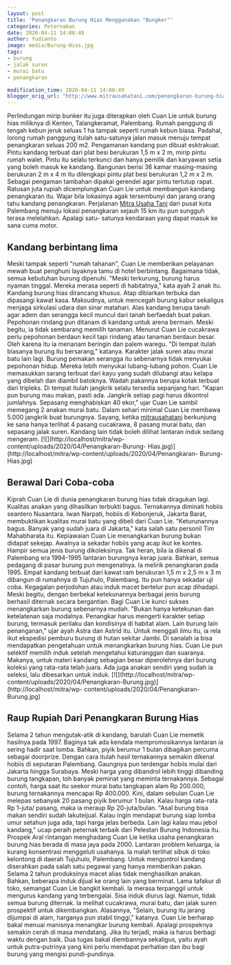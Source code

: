 ```yaml
---
layout: post
title: 'Penangkaran Burung Hias Menggunakan "Bungker"'
categories: Peternakan
date: 2020-04-11 14:08:49
author: Yudianto
image: media/Burung-Hias.jpg
tags:
- burung
- jalak suren
- murai batu
- penangkaran

modification_time: 2020-04-11 14:08:49
blogger_orig_url: "http://www.mitrausahatani.com/penangkaran-burung-hias-menggunakan.html"
---
```


Perlindungan mirip bunker itu juga diterapkan oleh Cuan Lie untuk burung hias
miliknya di Kenten, Talangkeramat, Palembang. Rumah panggung di tengah kebun
jeruk seluas 1 ha tampak seperti rumah kebun biasa. Padahal, lorong rumah
panggung itulah satu-satunya jalan masuk menuju tempat penangkaran seluas 200
m2. Pengamanan kandang pun dibuat esktrakuat. Pintu kandang terbuat dari plat
besi berukuran 1,5 m x 2 m, mirip pintu rumah walet. Pintu itu selalu terkunci
dan hanya pemilik dan karyawan setia yang boleh masuk ke kandang. Bangunan
berisi 36 kamar masing-masing berukuran 2 m x 4 m itu dilengkapi pintu plat
besi berukuran 1,2 m x 2 m. Sebagai pengaman tambahan dipakai gerendel agar
pintu tertutup rapat. Ratusan juta rupiah dicemplungkan Cuan Lie untuk
membangun kandang penangkaran itu. Wajar bila lokasinya agak tersembunyi dan
jarang orang tahu kandang penangkaran. Perjalanan [Mitra Usaha
Tani](https://www.mitrausahatani.com) dari pusat kota Palembang menuju lokasi
penangkaran sejauh 15 km itu pun sungguh terasa melelahkan. Apalagi satu-
satunya kendaraan yang dapat masuk ke sana cuma motor.

## Kandang berbintang lima

Meski tampak seperti "rumah tahanan", Cuan Lie memberikan pelayanan mewah buat
penghuni layaknya tamu di hotel berbintang. Bagaimana tidak, semua kebutuhan
burung dipenuhi. "Meski terkurung, burung harus nyaman tinggal. Mereka merasa
seperti di habitatnya," kata ayah 2 anak itu. Kandang burung hias dirancang
khusus. Atap dibiarkan terbuka dan dipasangi kawat kasa. Maksudnya, untuk
mencegah burung kabur sekaligus menjaga sirkulasi udara dan sinar matahari.
Alas kandang berupa tanah agar adem dan serangga kecil muncul dari tanah
berfaedah buat pakan. Pepohonan rindang pun ditanam di kandang untuk arena
bermain. Meski begitu, ia tidak sembarang memilih tanaman. Menurut Cuan Lie
cucakrawa perlu pepohonan berdaun kecil tapi rindang atau tanaman berdaun
besar. Oleh karena itu ia menanam beringin dan palem waregu. "Di tempat itulah
biasanya burung itu bersarang," katanya. Karakter jalak suren atau murai batu
lain lagi. Burung pemakan serangga itu sebenarnya tidak menyukai pepohonan
hidup. Mereka lebih menyukai lubang-lubang pohon. Cuan Lie memasukkan sarang
terbuat dari kayu yang sudah dilubangi atau kelapa yang dibelah dan diambil
batoknya. Wadah pakannya berupa kotak terbuat dari tripleks. Di tempat itulah
jangkrik selalu tersedia sepanjang hari. "Kapan pun burung mau makan, pasti
ada. Jangkrik setiap pagi harus dikontrol jumlahnya. Sepasang menghabiskan 40
ekor," ujar Cuan Lie sambil memegang 2 anakan murai batu. Dalam sehari minimal
Cuan Lie membawa 5.000 jangkrik buat burungnya. Sayang, ketika
[mitrausahatani](https://www.mitrausahatani.com) berkunjung ke sana hanya terlihat 4
pasang cucakrawa, 8 pasang murai batu, dan sepasang jalak suren. Kandang lain
tidak boleh dilihat lantaran induk sedang mengeram.
[![](http://localhost/mitra/wp-content/uploads/2020/04/Penangkaran-Burung-
Hias.jpg)](http://localhost/mitra/wp-content/uploads/2020/04/Penangkaran-
Burung-Hias.jpg)

## Berawal Dari Coba-coba

Kiprah Cuan Lie di dunia penangkaran burung hias tidak diragukan lagi.
Kualitas anakan yang dihasilkan terbukti bagus. Ternakannya diminati hobiis
seantero Nusantara. Iwan Narpati, hobiis di Kebonjeruk, Jakarta Barat,
membuktikan kualitas murai batu yang dibeli dari Cuan Lie. "Keturunannya
bagus. Banyak yang sudah juara di Jakarta," kata salah satu personil Tim
Mahabharata itu. Kepiawaian Cuan Lie menangkarkan burung bukan didapat
sekejap. Awalnya ia sekadar hobiis yang acap ikut ke kontes. Hampir semua
jenis burung dikoleksinya. Tak heran, bila ia dikenal di Palembang era
1994-1995 lantaran burungnya kerap juara. Bahkan, semua pedagang di pasar
burung pun mengenalnya. Ia melirik penangkaran pada 1995. Empat kandang
terbuat dari kawat ram berukuran 1,5 m x 2,5 m x 3 m dibangun di rumahnya di
Tujuhulo, Palembang. Itu pun hanya sekadar uji coba. Kegagalan perjodohan atau
induk macet bertelur pun acap dihadapi. Meski begitu, dengan berbekal
ketekunannya berbagai jenis burung berhasil diternak secara bergantian. Bagi
Cuan Lie kunci sukses menangkarkan burung sebenarnya mudah. "Bukan hanya
ketekunan dan ketelatenan saja modalnya. Penangkar harus mengerti karakter
setiap burung, termasuk perilaku dan kondisinya di habitat alam. Lain burung
lain penanganan," ujar ayah Astra dan Astrid itu. Untuk menggali ilmu itu, ia
rela ikut ekspedisi pemburu burung di hutan sekitar Jambi. Di sanalah ia bisa
mendapatkan pengetahuan untuk menangkarkan burung hias. Cuan Lie pun selektif
memilih induk setelah mengetahui katuranggan dan suaranya. Makanya, untuk
materi kandang sebagian besar diperolehnya dari burung koleksi yang rata-rata
telah juara. Ada juga anakan sendiri yang sudah ia seleksi, lalu dibesarkan
untuk induk. [![](http://localhost/mitra/wp-
content/uploads/2020/04/Penangkaran-Burung.jpg)](http://localhost/mitra/wp-
content/uploads/2020/04/Penangkaran-Burung.jpg)

## Raup Rupiah Dari Penangkaran Burung Hias

Selama 2 tahun mengutak-atik di kandang, barulah Cuan Lie memetik hasilnya
pada 1997. Baginya tak ada kendala mempromosikannya lantaran ia sering hadir
saat lomba. Bahkan, piyik berumur 1 bulan dibagikan percuma sebagai doorprize.
Dengan cara itulah hasil ternakannya semakin dikenal hobiis di seputaran
Palembang. Gaungnya pun terdengar hobiis mulai dari Jakarta hingga Surabaya.
Meski harga yang dibandrol lebih tinggi dibanding burung tangkapan, toh banyak
peminat yang meminta ternakannya. Sebagai contoh, harga saat itu seekor murai
batu tangkapan alam Rp 200.000, burung ternakannya mencapai Rp 400.000. Kini,
dalam sebulan Cuan Lie melepas sebanyak 20 pasang piyik berumur 1 bulan. Kalau
harga rata-rata Rp 1-juta/ pasang, maka ia meraup Rp 20-juta/bulan. "Asal
burung bisa makan sendiri sudah lakuteijual. Kalau ingin mendapat burung siap
lomba umur setahun juga ada, tapi harga jelas berbeda. Lain lagi kalau mau
jebol kandang," ucap peraih peternak terbaik dari Pelestari Burung Indonesia
itu. Prospek Aral rintangan menghadang Cuan Lie ketika usaha penangkaran
burung hias berada di masa jaya pada 2000. Lantaran problem keluarga, ia
kurang konsentrasi menggeluti usahanya. Ia malah terlihat sibuk di toko
kelontong di daerah Tujuhulo, Palembang. Untuk mengontrol kandang diserahkan
pada salah satu pegawai yang hanya memberikan pakan. Selama 2 tahun
produksinya macet alias tidak menghasilkan anakan. Bahkan, beberapa induk
dijual ke orang lain yang berminat. Lama tafakur di toko, semangat Cuan Lie
bangkit kembali. Ia merasa terpanggil untuk mengurus kandang yang terbengalai.
Sisa induk diurus lagi. Namun, tidak semua burung diternak. Ia melihat
cucakrawa, murai batu, dan jalak suren prospektif untuk dikembangkan.
Alasannya, "Selain, burung itu jarang dijumpai di alam, harganya pun stabil
tinggi," katanya. Cuan Lie berharap bakal menuai manisnya menangkar burung
kembali. Apalagi prospeknya semakin cerah di masa mendatang. Jika itu terjadi,
maka ia harus berbagi waktu dengan baik. Dua tugas bakal diembannya sekaligus,
yaitu ayah untuk putra-putrinya yang kini perlu mendapat perhatian dan ibu
bagi burung yang mengisi pundi-pundinya.


